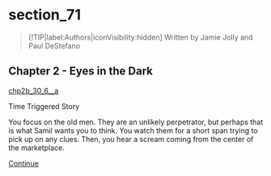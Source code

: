 
# section_71

>[!TIP|label:Authors|iconVisibility:hidden]
>Written by Jamie Jolly and Paul DeStefano

## Chapter 2 - Eyes in the Dark

[chp2b_30_6__a](../../decomp/app/src/main/res/raw/chp2b_30_6__a.mp3 ':include :type=audio')

Time Triggered Story

You focus on the old men. They are an unlikely perpetrator, but perhaps that is what Samil wants you to think. You watch them for a short span trying to pick up on any clues. Then, you hear a scream coming from the center of the marketplace.

[Continue](output/chapter2/section_72.md)


